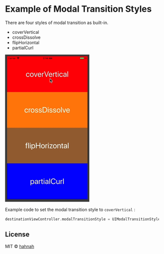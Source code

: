 # Example of Modal Transition Styles

There are four styles of modal transition as built-in.

+ coverVertical
+ crossDissolve
+ flipHorizontal
+ partialCurl

![demo](./demo.gif)

Example code to set the modal transition style to `coverVertical` :

```swift
destinationViewController.modalTransitionStyle = UIModalTransitionStyle.coverVertical
```

## License

MIT © [hahnah](https://superhahnah.com)